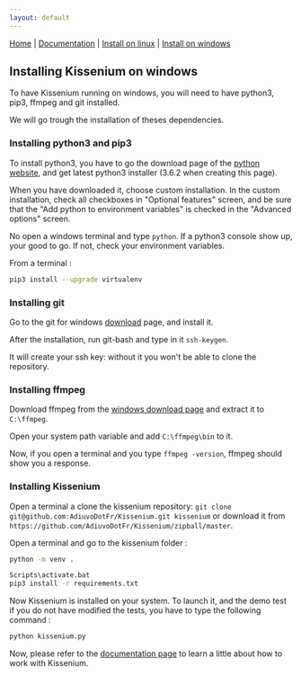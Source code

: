 ```yaml
---
layout: default
---
```


[Home](index.html) | [Documentation](documentation.html) | [Install on linux](install-on-linux.html) | [Install on windows](install-on-windows.html)

## Installing Kissenium on windows

To have Kissenium running on windows, you will need to have python3, pip3, ffmpeg and git installed.

We will go trough the installation of theses dependencies.

### Installing python3 and pip3

To install python3, you have to go the download page of the [python website](https://www.python.org/downloads/), and get latest python3 installer (3.6.2 when creating this page).

When you have downloaded it, choose custom installation. In the custom installation, check all checkboxes in "Optional features" screen, and be sure that the "Add python to environment variables" is checked in the "Advanced options" screen.

No open a windows terminal and type `python`. If a python3 console show up, your good to go. If not, check your environment variables.

From a terminal :

```bash
pip3 install --upgrade virtualenv
```

### Installing git

Go to the git for windows [download](https://git-scm.com/download/win) page, and install it. 

After the installation, run git-bash and type in it `ssh-keygen`.

It will create your ssh key: without it you won't be able to clone the repository.

### Installing ffmpeg

Download ffmpeg from the [windows download page](http://ffmpeg.zeranoe.com/builds/) and extract it to `C:\ffmpeg`.

Open your system path variable and add `C:\ffmpeg\bin` to it.

Now, if you open a terminal and you type `ffmpeg -version`, ffmpeg should show you a response.

### Installing Kissenium

Open a terminal a clone the kissenium repository: `git clone git@github.com:AdiuvoDotFr/Kissenium.git kissenium` or download it from `https://github.com/AdiuvoDotFr/Kissenium/zipball/master`.

Open a terminal and go to the kissenium folder :

```bash
python -m venv .

Scripts\activate.bat
pip3 install -r requirements.txt
```

Now Kissenium is installed on your system. To launch it, and the demo test if you do not have modified the tests, you have to type the following command :

```bash
python kissenium.py
```

Now, please refer to the [documentation page](documentation.html) to learn a little about how to work with Kissenium.

